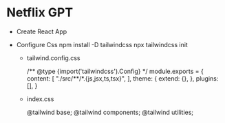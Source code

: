 # Netflix GPT

- Create React App
- Configure Css
  npm install -D tailwindcss
  npx tailwindcss init

  - tailwind.config.css

    /** @type {import('tailwindcss').Config} \*/
    module.exports = {
    content: [
    "./src/**/\*.{js,jsx,ts,tsx}",
    ],
    theme: {
    extend: {},
    },
    plugins: [],
    }

  - index.css

    @tailwind base;
    @tailwind components;
    @tailwind utilities;
